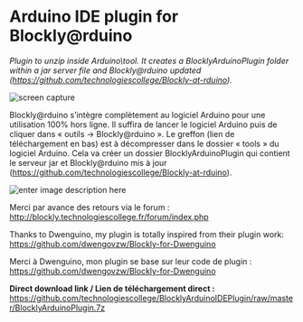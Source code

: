 # Arduino IDE plugin for Blockly@rduino

*Plugin to unzip inside Arduino\tool\.
It creates a BlocklyArduinoPlugin folder within a jar server file and Blockly@rduino updated (https://github.com/technologiescollege/Blockly-at-rduino).*

![screen capture](https://raw.githubusercontent.com/technologiescollege/BlocklyArduinoIDEPlugin/master/capture_en.jpg)


Blockly@rduino s’intègre complètement au logiciel Arduino pour une utilisation 100% hors ligne. Il suffira de lancer le logiciel Arduino puis de cliquer dans « outils -> Blockly@rduino ». Le greffon (lien de téléchargement en bas) est à décompresser dans le dossier « tools » du logiciel Arduino. Cela va créer un dossier BlocklyArduinoPlugin qui contient le serveur jar et Blockly@rduino mis à jour (https://github.com/technologiescollege/Blockly-at-rduino).

![enter image description here](https://raw.githubusercontent.com/technologiescollege/BlocklyArduinoIDEPlugin/master/capture_fr.jpg)

Merci par avance des retours via le forum : http://blockly.technologiescollege.fr/forum/index.php

Thanks to Dwenguino, my plugin is totally inspired from their plugin work: https://github.com/dwengovzw/Blockly-for-Dwenguino

Merci à Dwenguino, mon plugin se base sur leur code de plugin : https://github.com/dwengovzw/Blockly-for-Dwenguino


**Direct download link / Lien de téléchargement direct :**
https://github.com/technologiescollege/BlocklyArduinoIDEPlugin/raw/master/BlocklyArduinoPlugin.7z
